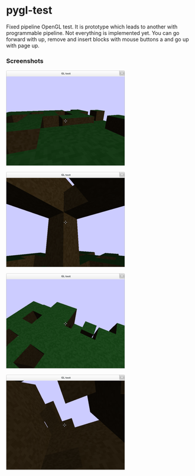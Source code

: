 pygl-test
=========

Fixed pipeline OpenGL test. It is prototype which leads to another with programmable pipeline. Not everything is implemented yet. You can go forward with up, remove and insert blocks with mouse buttons a and go up with page up.


### Screenshots
![](/imgs/img1-m.png)

![](/imgs/img3-m.png)

![](/imgs/img2-m.png)

![](/imgs/img4-m.png)

